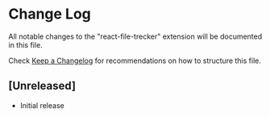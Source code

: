 # Change Log

All notable changes to the "react-file-trecker" extension will be documented in this file.

Check [Keep a Changelog](http://keepachangelog.com/) for recommendations on how to structure this file.

## [Unreleased]

- Initial release